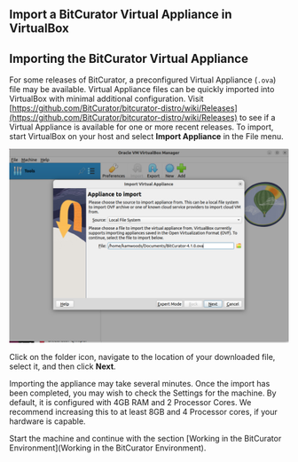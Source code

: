 Import a BitCurator Virtual Appliance in VirtualBox
---------------------------------------------------------------

## Importing the BitCurator Virtual Appliance
For some releases of BitCurator, a preconfigured Virtual Appliance (`.ova`) file may be available. Virtual Appliance files can be quickly imported into VirtualBox with minimal additional configuration. Visit [https://github.com/BitCurator/bitcurator-distro/wiki/Releases](https://github.com/BitCurator/bitcurator-distro/wiki/Releases) to see if a Virtual Appliance is available for one or more recent releases. To import, start VirtualBox on your host and select **Import Appliance** in the File menu.

![VirtualAppliance.png](attachments/VirtualAppliance.png)

Click on the folder icon, navigate to the location of your downloaded file, select it, and then click **Next**.

Importing the appliance may take several minutes. Once the import has been completed, you may wish to check the Settings for the machine. By default, it is configured with 4GB RAM and 2 Processor Cores. We recommend increasing this to at least 8GB and 4 Processor cores, if your hardware is capable.

Start the machine and continue with the section [Working in the BitCurator Environment](Working in the BitCurator Environment).
